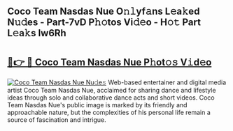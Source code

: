 ## Coco Team Nasdas Nue O𝚗𝚕yf𝚊ns L𝚎a𝚔ed N𝚞𝚍es - Part-7vD P𝚑𝚘tos Vi𝚍𝚎o - H𝚘𝚝 Part L𝚎a𝚔s Iw6Rh

# <h2><a href="http://kfeb1sa.oniu.top/?m=Coco+Team+Nasdas+Nue">🔗👉 🔴 Coco Team Nasdas Nue P𝚑ot𝚘𝚜 V𝚒d𝚎o</a></h2>

[![Coco Team Nasdas Nue Nu𝚍e𝚜](https://i.imgur.com/0qMVB7G.gif)](http://kfeb1sa.oniu.top/?m=Coco+Team+Nasdas+Nue)
Web-based entertainer and digital media artist Coco Team Nasdas Nue, acclaimed for sharing dance and lifestyle ideas through solo and collaborative dance acts and short videos. Coco Team Nasdas Nue's public image is marked by its friendly and approachable nature, but the complexities of his personal life remain a source of fascination and intrigue.  
